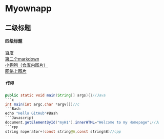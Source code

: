 # Myownapp
## 二级标题
#### 四级标题
[百度](http://baidu.com)<br>
[第二个markdown](https://github.com/Finger-crossed/Myownapp/blob/master/second/second.md)<br>
[小狗狗（仓库内图片）](https://github.com/Finger-crossed/Myownapp/blob/master/myown.jpg)<br>
[网络上图片](http://www.baidu.com/img/bdlogo.gif)<br>
##### 代码<br>
```Java
public static void main(String[] args){}//Java
```c
int main(int argc,char *argv[])//c
```Bash
echo "Hello GitHub"#Bash
```Javascript
document.getElementById("myH1").innerHTML="Welcome to my Homepage";//Javascript
```cpp
string &operator+(const string@A,const string&B)//cpp
